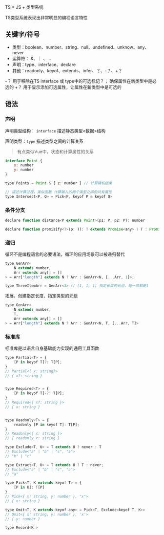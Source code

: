 

TS = JS + 类型系统

TS类型系统表现出非常明显的编程语言特性


## 关键字/符号
+ 类型：boolean、number、string、null、undefined、unknow、any、never
+ 运算符： &、｜ 、...
+ 声明：type、interface、declare
+ 其他：readonly、keyof、extends、infer、？、-？、+？

-？ 用于移除在TS interface 或 type中的可选标记？； 确保属性在新类型中是必选的
+？ 用于显示添加可选属性，让属性在新类型中是可选的

## 语法

### 声明
声明类型结构： `interface`  描述静态类型<数据>结构

声明类型：`type` 描述类型之间的计算关系

> 有点类似Vue中，状态和计算属性的关系

```js
interface Point {
	x: number
	y: number
}

type Points = Point & { z: number } // 计算确切结果

// 描述计算过程，类似函数 计算输入的两个类型之间的共有属性
type Intersect<P, Q> = Pick<P, keyof P & keyof Q> 
```


### 条件分支
```js
declare function distance<P extends Point>(p1: P, p2: P): number

declare function promisify<T>(p: T): T extends Promise<any> ? T : Promise<T>
```


### 递归
循环不是编程语言的必要语法，循环的应用场景可以被递归替代

```js
type GenArr<
	N extends number,
	Arr extends any[] = []
> = Arr["length"] extends N ? Arr : GenArr<N, [...Arr, 1]>;

type ThreeItemArr = GenArr<3> // [1, 1, 1] 指定长度的元组，每一项都是1

```

拓展，创建指定长度、指定类型的元组

```js
type GenArr<
	N extends number,
	T,
	Arr extends any[] = []
> = Arr["length"] extends N ? Arr : GenArr<N, T, [...Arr, T]>
```

### 标准库
标准库是以语言自身基础能力实现的通用工具函数

```js
type Partial<T> = {
	[P in keyof T]?: T[P];
}
// Partial<{ x: string}>
// { x?: string }


type Required<T> = {
	[P in keyof T]-?: T[P];
}
// Required<{ x?: string }>
// { x: string }


type Readonly<T> = {
	readonly [P in keyof T]: T[P];
}
// Readonly<{ x: string }>
// { readonly x: string }

type Exclude<T, U> = T extends U ? never : T
// Exclude<"a" | "b" | "c", "a">
// "b" | "c"

type Extract<T, U> = T extends U ? T : never;
// Exclude<"a" | "b" | "c", "a">
// "a"

type Pick<T, K extends keyof T> = {
	[P in K]: T[P]
}
// Pick<{ x: string, y: number }, "x">
// { x: string }

type Omit<T, K extends keyof any> = Pick<T, Exclude<keyof T, K>>
// Omit<{ x: string, y: number }, 'x'>
// { y: number }

type Record<K >
```
